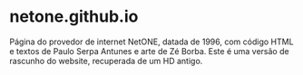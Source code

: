 # netone.github.io
Página do provedor de internet NetONE, datada de 1996, com código HTML e textos de Paulo Serpa Antunes e arte de Zé Borba. Este é uma versão de rascunho do website, recuperada de um HD antigo.
